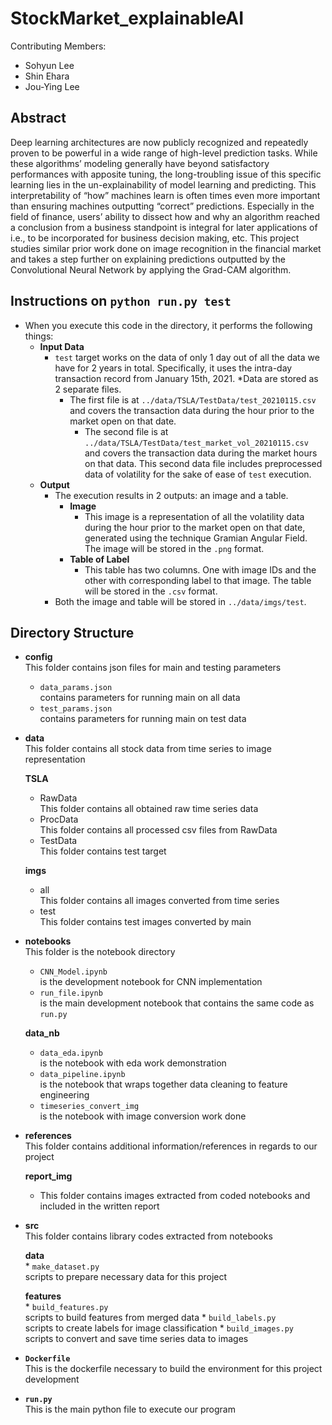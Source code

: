 # StockMarket_explainableAI
Contributing Members: 
- Sohyun Lee
- Shin Ehara
- Jou-Ying Lee

## Abstract
Deep learning architectures are now publicly recognized and repeatedly proven to be powerful in a wide range of high-level prediction tasks. While these algorithms’ modeling generally have beyond satisfactory performances with apposite tuning, the long-troubling issue of this specific learning lies in the un-explainability of model learning and predicting. This interpretability of “how” machines learn is often times even more important than ensuring machines outputting “correct” predictions. Especially in the field of finance, users’ ability to dissect how and why an algorithm reached a conclusion from a business standpoint is integral for later applications of i.e., to be incorporated for business decision making, etc. This project studies similar prior work done on image recognition in the financial market and takes a step further on explaining predictions outputted by the Convolutional Neural Network by applying the Grad-CAM algorithm. 

## Instructions on `python run.py test`
* When you execute this code in the directory, it performs the following things:
	* **Input Data**
		* `test` target works on the data of only 1 day out of all the data we have for 2 years in total. Specifically, it uses the intra-day transaction record from January 15th, 2021.
		*Data are stored as 2 separate files.
			* The first file is at `../data/TSLA/TestData/test_20210115.csv` and covers the transaction data during the hour prior to the market open on that date.
				* The second file is at `../data/TSLA/TestData/test_market_vol_20210115.csv` and covers the transaction data during the market hours on that data. This second data file includes preprocessed data of volatility for the sake of ease of `test` execution.
	* **Output**
		* The execution results in 2 outputs: an image and a table.
			* **Image**
				* This image is a representation of all the volatility data during the hour prior to the market open on that date, generated using the technique Gramian Angular Field. The image will be stored in the `.png` format.
			* **Table of Label**
				* This table has two columns. One with image IDs and the other with corresponding label to that image. The table will be stored in the `.csv` format.
		* Both the image and table will be stored in `../data/imgs/test`.

## Directory Structure
* **config**</br>
	This folder contains json files for main and testing parameters
	* `data_params.json`</br>contains parameters for running main on all data
	* `test_params.json`</br>contains parameters for running main on test data
* **data**</br>
	This folder contains all stock data from time series to image representation</br>
	
	**TSLA**</br>
	* RawData</br> This folder contains all obtained raw time series data
	* ProcData</br>This folder contains all processed csv files from RawData
	* TestData</br> This folder contains test target
	
	**imgs**</br>
	* all</br> This folder contains all images converted from time series
	* test</br> This folder contains test images converted by main
* **notebooks**</br>
	This folder is the notebook directory
	
	* `CNN_Model.ipynb`</br>is the development notebook for CNN implementation
	* `run_file.ipynb`</br>is the main development notebook that contains the same code as `run.py`
	
	**data_nb**</br>
	* `data_eda.ipynb`</br>is the notebook with eda work demonstration
	* `data_pipeline.ipynb`</br>is the notebook that wraps together data cleaning to feature engineering
	* `timeseries_convert_img`</br>is the notebook with image conversion work done
* **references**</br>
	This folder contains additional information/references in regards to our project
	
	**report_img**</br>
	* This folder contains images extracted from coded notebooks and included in the written report
* **src**</br>
	This folder contains library codes extracted from notebooks

	**data**</br>
		* `make_dataset.py`</br>scripts to prepare necessary data for this project
		
	**features**</br>
		* `build_features.py`</br>scripts to build features from merged data
		* `build_labels.py`</br>scripts to create labels for image classification
		* `build_images.py`</br>scripts to convert and save time series data to images
* **`Dockerfile`**</br>
	This is the dockerfile necessary to build the environment for this project development
* **`run.py`**</br>
	This is the main python file to execute our program
